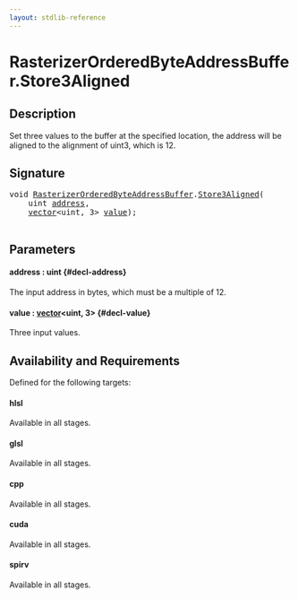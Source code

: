 ```yaml
---
layout: stdlib-reference
---
```


# RasterizerOrderedByteAddressBuffer\.Store3Aligned

## Description

Set three values to the buffer at the specified location, the address will be aligned
to the alignment of <span class='code'>uint3</span>, which is 12.



## Signature 

<pre>
<span class="code_keyword">void</span> <a href="/stdlib-reference/types/rasterizerorderedbyteaddressbuffer-0ahls/index" class="code_type">RasterizerOrderedByteAddressBuffer</a>.<a href="/stdlib-reference/types/rasterizerorderedbyteaddressbuffer-0ahls/store3aligned-06">Store3Aligned</a>(
    <span class="code_keyword">uint</span> <a href="/stdlib-reference/types/rasterizerorderedbyteaddressbuffer-0ahls/store3aligned-06#decl-address" class="code_param">address</a>,
    <a href="/stdlib-reference/types/vector/index" class="code_type">vector</a>&lt;<span class="code_keyword">uint</span>, 3&gt; <a href="/stdlib-reference/types/rasterizerorderedbyteaddressbuffer-0ahls/store3aligned-06#decl-value" class="code_param">value</a>);

</pre>

## Parameters

#### address  : uint {#decl-address}
The input address in bytes, which must be a multiple of 12.

#### value  : [vector](/stdlib-reference/types/vector/index)\<uint, 3\> {#decl-value}
Three input values.


## Availability and Requirements

Defined for the following targets:

#### hlsl
Available in all stages.

#### glsl
Available in all stages.

#### cpp
Available in all stages.

#### cuda
Available in all stages.

#### spirv
Available in all stages.



